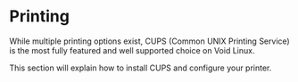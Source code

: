 # Printing

While multiple printing options exist, CUPS (Common UNIX Printing Service)
is the most fully featured and well supported choice on Void Linux.

This section will explain how to install CUPS and configure your printer.
